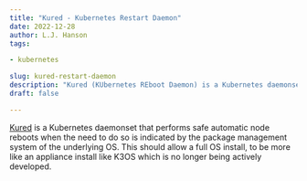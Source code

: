 ```yaml
---
title: "Kured - Kubernetes Restart Daemon"
date: 2022-12-28
author: L.J. Hanson
tags:

- kubernetes

slug: kured-restart-daemon
description: "Kured (KUbernetes REboot Daemon) is a Kubernetes daemonset that performs safe automatic node reboots when the need to do so is indicated by the package management system of the underlying OS."
draft: false

---
```


[Kured](https://github.com/kubereboot/kured) is a Kubernetes daemonset that performs safe automatic node reboots when the need to do so is indicated by the package management system of the underlying OS.
This should allow a full OS install, to be more like an appliance install like K3OS which is no longer being actively developed.
